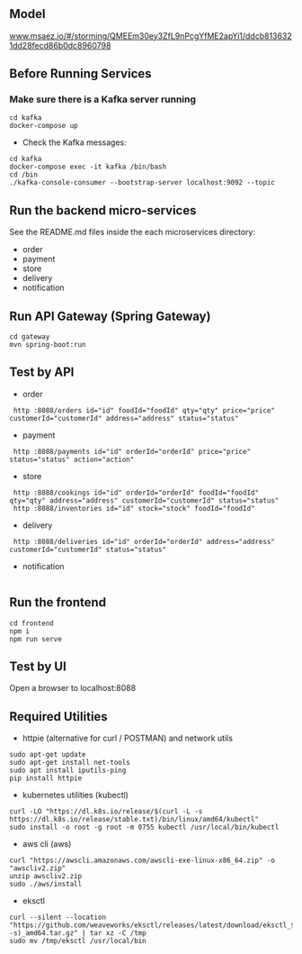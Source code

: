 # 

## Model
www.msaez.io/#/storming/QMEEm30ey3ZfL9nPcgYfME2apYi1/ddcb8136321dd28fecd86b0dc8960798

## Before Running Services
### Make sure there is a Kafka server running
```
cd kafka
docker-compose up
```
- Check the Kafka messages:
```
cd kafka
docker-compose exec -it kafka /bin/bash
cd /bin
./kafka-console-consumer --bootstrap-server localhost:9092 --topic
```

## Run the backend micro-services
See the README.md files inside the each microservices directory:

- order
- payment
- store
- delivery
- notification


## Run API Gateway (Spring Gateway)
```
cd gateway
mvn spring-boot:run
```

## Test by API
- order
```
 http :8088/orders id="id" foodId="foodId" qty="qty" price="price" customerId="customerId" address="address" status="status" 
```
- payment
```
 http :8088/payments id="id" orderId="orderId" price="price" status="status" action="action" 
```
- store
```
 http :8088/cookings id="id" orderId="orderId" foodId="foodId" qty="qty" address="address" customerId="customerId" status="status" 
 http :8088/inventories id="id" stock="stock" foodId="foodId" 
```
- delivery
```
 http :8088/deliveries id="id" orderId="orderId" address="address" customerId="customerId" status="status" 
```
- notification
```
```


## Run the frontend
```
cd frontend
npm i
npm run serve
```

## Test by UI
Open a browser to localhost:8088

## Required Utilities

- httpie (alternative for curl / POSTMAN) and network utils
```
sudo apt-get update
sudo apt-get install net-tools
sudo apt install iputils-ping
pip install httpie
```

- kubernetes utilities (kubectl)
```
curl -LO "https://dl.k8s.io/release/$(curl -L -s https://dl.k8s.io/release/stable.txt)/bin/linux/amd64/kubectl"
sudo install -o root -g root -m 0755 kubectl /usr/local/bin/kubectl
```

- aws cli (aws)
```
curl "https://awscli.amazonaws.com/awscli-exe-linux-x86_64.zip" -o "awscliv2.zip"
unzip awscliv2.zip
sudo ./aws/install
```

- eksctl 
```
curl --silent --location "https://github.com/weaveworks/eksctl/releases/latest/download/eksctl_$(uname -s)_amd64.tar.gz" | tar xz -C /tmp
sudo mv /tmp/eksctl /usr/local/bin
```

